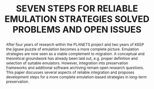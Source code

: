 ---
abstract: 'After four years of research within the PLANETS project

  and two years of KEEP the jigsaw puzzle of emulation becomes

  a more complete picture. Emulation strategies are

  now seen as a viable complement to migration. A conceptual

  and theoretical groundwork has already been laid

  out, e.g. proper definition and selection of suitable emulators.

  However, integration into preservation frameworks

  and additional software archiving remain open research

  questions. This paper discusses several aspects of reliable

  integration and proposes development steps for a more

  complete emulation-based strategies in long-term preservation.'
creators:
- van der Hoeven, Jeffrey
- Rechert, Klaus
- Schr¨oder, Jasper
- von Suchodoletz, Dirk
date: null
document_url: https://services.phaidra.univie.ac.at/api/object/o:185512/download
grand_parent: iPRES
institutions: []
keywords: []
landing_page_url: https://phaidra.univie.ac.at/o:185512
language: eng
layout: publication
license: CC BY-SA 2.0 AT
notes_url: null
parent: iPRES 2010
presentation_url: null
publication_type: paper
size: 474748
source_name: iPRES
title: SEVEN STEPS FOR RELIABLE EMULATION STRATEGIES  SOLVED PROBLEMS AND OPEN ISSUES
year: 2010
---